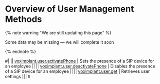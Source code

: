 # Overview of User Management Methods

{% note warning "We are still updating this page" %}

Some data may be missing — we will complete it soon

{% endnote %}

#| 
|| [voximplant.user.activatePhone](./voximplant-user-activate-phone.md) | Sets the presence of a SIP device for an employee ||
|| [voximplant.user.deactivatePhone](./voximplant-user-deactivate-phone.md) | Disables the presence of a SIP device for an employee ||
|| [voximplant.user.get](./voximplant-user-get.md) | Retrieves user settings ||
|#